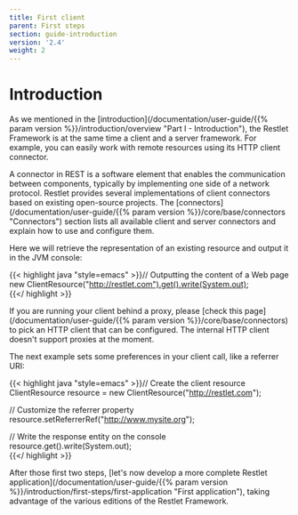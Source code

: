 ```yaml
---
title: First client
parent: First steps
section: guide-introduction
version: '2.4'
weight: 2
---
```

# Introduction

As we mentioned in the [introduction](/documentation/user-guide/{{% param version %}}/introduction/overview "Part I - Introduction"),
the Restlet Framework is at the same time a client and a server
framework. For example, you can easily work with remote resources using
its HTTP client connector.

A connector in REST is a software element that enables the communication
between components, typically by implementing one side of a network
protocol. Restlet provides several implementations of client connectors
based on existing open-source projects. The
[connectors](/documentation/user-guide/{{% param version %}}/core/base/connectors "Connectors")
section lists all available client and server connectors and explain how
to use and configure them.

Here we will retrieve the representation of an existing resource and
output it in the JVM console:


{{< highlight java "style=emacs" >}}// Outputting the content of a Web page  
new ClientResource("http://restlet.com").get().write(System.out);  
{{</ highlight >}}


If you are running your client behind a proxy, please [check this
page](/documentation/user-guide/{{% param version %}}/core/base/connectors) to
pick an HTTP client that can be configured. The internal HTTP client
doesn't support proxies at the moment.

The next example sets some preferences in your client call, like a
referrer URI:

{{< highlight java "style=emacs" >}}// Create the client resource  
ClientResource resource = new ClientResource("http://restlet.com");  

// Customize the referrer property  
resource.setReferrerRef("http://www.mysite.org");  

// Write the response entity on the console
resource.get().write(System.out);  
{{</ highlight >}}


After those first two steps, [let's now develop a more complete Restlet
application](/documentation/user-guide/{{% param version %}}/introduction/first-steps/first-application "First application"),
taking advantage of the various editions of the Restlet Framework.
